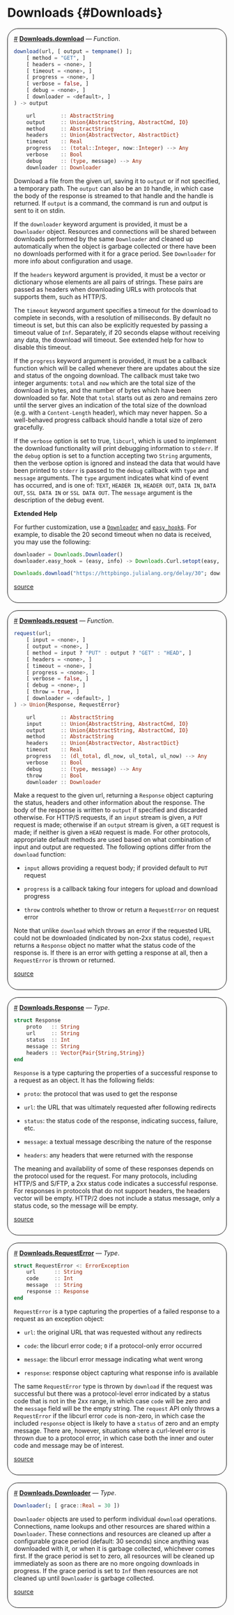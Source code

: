 
# Downloads {#Downloads}
<div style='border-width:1px; border-style:solid; border-color:black; padding: 1em; border-radius: 25px;'>
<a id='Downloads.download' href='#Downloads.download'>#</a>&nbsp;<b><u>Downloads.download</u></b> &mdash; <i>Function</i>.




```julia
download(url, [ output = tempname() ];
    [ method = "GET", ]
    [ headers = <none>, ]
    [ timeout = <none>, ]
    [ progress = <none>, ]
    [ verbose = false, ]
    [ debug = <none>, ]
    [ downloader = <default>, ]
) -> output

    url        :: AbstractString
    output     :: Union{AbstractString, AbstractCmd, IO}
    method     :: AbstractString
    headers    :: Union{AbstractVector, AbstractDict}
    timeout    :: Real
    progress   :: (total::Integer, now::Integer) --> Any
    verbose    :: Bool
    debug      :: (type, message) --> Any
    downloader :: Downloader
```


Download a file from the given url, saving it to `output` or if not specified, a temporary path. The `output` can also be an `IO` handle, in which case the body of the response is streamed to that handle and the handle is returned. If `output` is a command, the command is run and output is sent to it on stdin.

If the `downloader` keyword argument is provided, it must be a `Downloader` object. Resources and connections will be shared between downloads performed by the same `Downloader` and cleaned up automatically when the object is garbage collected or there have been no downloads performed with it for a grace period. See `Downloader` for more info about configuration and usage.

If the `headers` keyword argument is provided, it must be a vector or dictionary whose elements are all pairs of strings. These pairs are passed as headers when downloading URLs with protocols that supports them, such as HTTP/S.

The `timeout` keyword argument specifies a timeout for the download to complete in seconds, with a resolution of milliseconds. By default no timeout is set, but this can also be explicitly requested by passing a timeout value of `Inf`. Separately, if 20 seconds elapse without receiving any data, the download will timeout. See extended help for how to disable this timeout.

If the `progress` keyword argument is provided, it must be a callback function which will be called whenever there are updates about the size and status of the ongoing download. The callback must take two integer arguments: `total` and `now` which are the total size of the download in bytes, and the number of bytes which have been downloaded so far. Note that `total` starts out as zero and remains zero until the server gives an indication of the total size of the download (e.g. with a `Content-Length` header), which may never happen. So a well-behaved progress callback should handle a total size of zero gracefully.

If the `verbose` option is set to true, `libcurl`, which is used to implement the download functionality will print debugging information to `stderr`. If the `debug` option is set to a function accepting two `String` arguments, then the verbose option is ignored and instead the data that would have been printed to `stderr` is passed to the `debug` callback with `type` and `message` arguments. The `type` argument indicates what kind of event has occurred, and is one of: `TEXT`, `HEADER IN`, `HEADER OUT`, `DATA IN`, `DATA OUT`, `SSL DATA IN` or `SSL DATA OUT`. The `message` argument is the description of the debug event.

**Extended Help**

For further customization, use a [`Downloader`](/stdlib/Downloads#Downloads.Downloader) and [`easy_hook`s](https://github.com/JuliaLang/Downloads.jl#mutual-tls-using-downloads). For example, to disable the 20 second timeout when no data is received, you may use the following:

```jl
downloader = Downloads.Downloader()
downloader.easy_hook = (easy, info) -> Downloads.Curl.setopt(easy, Downloads.Curl.CURLOPT_LOW_SPEED_TIME, 0)

Downloads.download("https://httpbingo.julialang.org/delay/30"; downloader)
```



[source](https://github.com/JuliaLang/Downloads.jl/blob/a9d274ff6588cc5dbfa90e908ee34c2408bab84a/src/Downloads.jl#L172-L245)

</div>
<br>
<div style='border-width:1px; border-style:solid; border-color:black; padding: 1em; border-radius: 25px;'>
<a id='Downloads.request' href='#Downloads.request'>#</a>&nbsp;<b><u>Downloads.request</u></b> &mdash; <i>Function</i>.




```julia
request(url;
    [ input = <none>, ]
    [ output = <none>, ]
    [ method = input ? "PUT" : output ? "GET" : "HEAD", ]
    [ headers = <none>, ]
    [ timeout = <none>, ]
    [ progress = <none>, ]
    [ verbose = false, ]
    [ debug = <none>, ]
    [ throw = true, ]
    [ downloader = <default>, ]
) -> Union{Response, RequestError}

    url        :: AbstractString
    input      :: Union{AbstractString, AbstractCmd, IO}
    output     :: Union{AbstractString, AbstractCmd, IO}
    method     :: AbstractString
    headers    :: Union{AbstractVector, AbstractDict}
    timeout    :: Real
    progress   :: (dl_total, dl_now, ul_total, ul_now) --> Any
    verbose    :: Bool
    debug      :: (type, message) --> Any
    throw      :: Bool
    downloader :: Downloader
```


Make a request to the given url, returning a `Response` object capturing the status, headers and other information about the response. The body of the response is written to `output` if specified and discarded otherwise. For HTTP/S requests, if an `input` stream is given, a `PUT` request is made; otherwise if an `output` stream is given, a `GET` request is made; if neither is given a `HEAD` request is made. For other protocols, appropriate default methods are used based on what combination of input and output are requested. The following options differ from the `download` function:
- `input` allows providing a request body; if provided default to `PUT` request
  
- `progress` is a callback taking four integers for upload and download progress
  
- `throw` controls whether to throw or return a `RequestError` on request error
  

Note that unlike `download` which throws an error if the requested URL could not be downloaded (indicated by non-2xx status code), `request` returns a `Response` object no matter what the status code of the response is. If there is an error with getting a response at all, then a `RequestError` is thrown or returned.


[source](https://github.com/JuliaLang/Downloads.jl/blob/a9d274ff6588cc5dbfa90e908ee34c2408bab84a/src/Downloads.jl#L276-L319)

</div>
<br>
<div style='border-width:1px; border-style:solid; border-color:black; padding: 1em; border-radius: 25px;'>
<a id='Downloads.Response' href='#Downloads.Response'>#</a>&nbsp;<b><u>Downloads.Response</u></b> &mdash; <i>Type</i>.




```julia
struct Response
    proto   :: String
    url     :: String
    status  :: Int
    message :: String
    headers :: Vector{Pair{String,String}}
end
```


`Response` is a type capturing the properties of a successful response to a request as an object. It has the following fields:
- `proto`: the protocol that was used to get the response
  
- `url`: the URL that was ultimately requested after following redirects
  
- `status`: the status code of the response, indicating success, failure, etc.
  
- `message`: a textual message describing the nature of the response
  
- `headers`: any headers that were returned with the response
  

The meaning and availability of some of these responses depends on the protocol used for the request. For many protocols, including HTTP/S and S/FTP, a 2xx status code indicates a successful response. For responses in protocols that do not support headers, the headers vector will be empty. HTTP/2 does not include a status message, only a status code, so the message will be empty.


[source](https://github.com/JuliaLang/Downloads.jl/blob/a9d274ff6588cc5dbfa90e908ee34c2408bab84a/src/Downloads.jl#L77-L100)

</div>
<br>
<div style='border-width:1px; border-style:solid; border-color:black; padding: 1em; border-radius: 25px;'>
<a id='Downloads.RequestError' href='#Downloads.RequestError'>#</a>&nbsp;<b><u>Downloads.RequestError</u></b> &mdash; <i>Type</i>.




```julia
struct RequestError <: ErrorException
    url      :: String
    code     :: Int
    message  :: String
    response :: Response
end
```


`RequestError` is a type capturing the properties of a failed response to a request as an exception object:
- `url`: the original URL that was requested without any redirects
  
- `code`: the libcurl error code; `0` if a protocol-only error occurred
  
- `message`: the libcurl error message indicating what went wrong
  
- `response`: response object capturing what response info is available
  

The same `RequestError` type is thrown by `download` if the request was successful but there was a protocol-level error indicated by a status code that is not in the 2xx range, in which case `code` will be zero and the `message` field will be the empty string. The `request` API only throws a `RequestError` if the libcurl error `code` is non-zero, in which case the included `response` object is likely to have a `status` of zero and an empty message. There are, however, situations where a curl-level error is thrown due to a protocol error, in which case both the inner and outer code and message may be of interest.


[source](https://github.com/JuliaLang/Downloads.jl/blob/a9d274ff6588cc5dbfa90e908ee34c2408bab84a/src/Downloads.jl#L111-L135)

</div>
<br>
<div style='border-width:1px; border-style:solid; border-color:black; padding: 1em; border-radius: 25px;'>
<a id='Downloads.Downloader' href='#Downloads.Downloader'>#</a>&nbsp;<b><u>Downloads.Downloader</u></b> &mdash; <i>Type</i>.




```julia
Downloader(; [ grace::Real = 30 ])
```


`Downloader` objects are used to perform individual `download` operations. Connections, name lookups and other resources are shared within a `Downloader`. These connections and resources are cleaned up after a configurable grace period (default: 30 seconds) since anything was downloaded with it, or when it is garbage collected, whichever comes first. If the grace period is set to zero, all resources will be cleaned up immediately as soon as there are no more ongoing downloads in progress. If the grace period is set to `Inf` then resources are not cleaned up until `Downloader` is garbage collected.


[source](https://github.com/JuliaLang/Downloads.jl/blob/a9d274ff6588cc5dbfa90e908ee34c2408bab84a/src/Downloads.jl#L27-L38)

</div>
<br>
